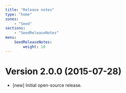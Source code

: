 ```yaml
---
title: "Release notes"
type: "home"
zones:
    - "Seed"
sections:
    - "SeedReleaseNotes"
menu:
    SeedReleaseNotes:
        weight: 10
---
```


# Version 2.0.0 (2015-07-28)

* [new] Initial open-source release.
